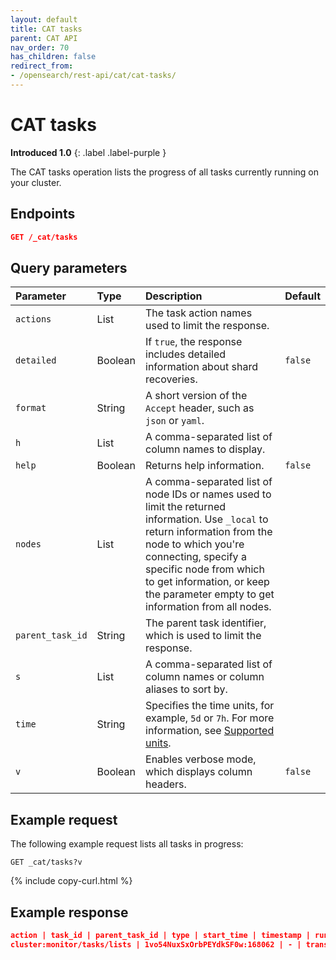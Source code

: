 ```yaml
---
layout: default
title: CAT tasks
parent: CAT API
nav_order: 70
has_children: false
redirect_from:
- /opensearch/rest-api/cat/cat-tasks/
---
```


# CAT tasks
**Introduced 1.0**
{: .label .label-purple }

The CAT tasks operation lists the progress of all tasks currently running on your cluster.

<!-- spec_insert_start
api: cat.tasks
component: endpoints
-->
## Endpoints

```json
GET /_cat/tasks
```
<!-- spec_insert_end -->


<!-- spec_insert_start
api: cat.tasks
component: query_parameters
columns: Parameter,Type,Description,Default
include_deprecated: false
-->
## Query parameters


Parameter | Type | Description | Default
:--- | :--- | :--- | :---
`actions` | List | The task action names used to limit the response. | 
`detailed` | Boolean | If `true`, the response includes detailed information about shard recoveries. | `false`
`format` | String | A short version of the `Accept` header, such as `json` or `yaml`. | 
`h` | List | A comma-separated list of column names to display. | 
`help` | Boolean | Returns help information. | `false`
`nodes` | List | A comma-separated list of node IDs or names used to limit the returned information.  Use `_local` to return information from the node to which you're connecting, specify a specific node from which to get information, or keep the parameter empty to get information from all nodes. | 
`parent_task_id` | String | The parent task identifier, which is used to limit the response. | 
`s` | List | A comma-separated list of column names or column aliases to sort by. | 
`time` | String | Specifies the time units, for example, `5d` or `7h`. For more information, see [Supported units](https://opensearch.org/docs/latest/api-reference/units/). | 
`v` | Boolean | Enables verbose mode, which displays column headers. | `false`
<!-- spec_insert_end -->

## Example request

The following example request lists all tasks in progress:

```
GET _cat/tasks?v
```
{% include copy-curl.html %}


## Example response

```json
action | task_id | parent_task_id | type | start_time | timestamp | running_time | ip | node
cluster:monitor/tasks/lists | 1vo54NuxSxOrbPEYdkSF0w:168062 | - | transport | 1624337809471 | 04:56:49 | 489.5ms | 172.18.0.4 | odfe-node1     
```
